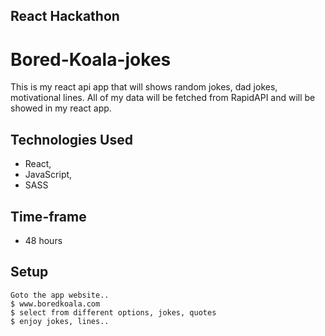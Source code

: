 ## React Hackathon

# Bored-Koala-jokes
This is my react api app that will shows random jokes, dad jokes, motivational lines. All of my data will be fetched from RapidAPI and will be showed in my react app.

## Technologies Used
* React, 
* JavaScript, 
* SASS

## Time-frame 
* 48 hours

## Setup

```
Goto the app website..
$ www.boredkoala.com
$ select from different options, jokes, quotes
$ enjoy jokes, lines.. 
```



